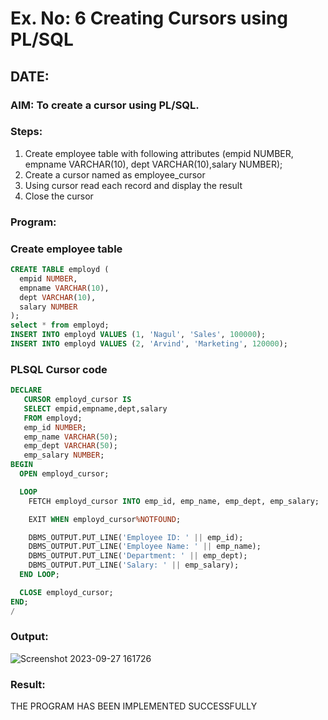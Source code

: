 # Ex. No: 6 Creating Cursors using PL/SQL
## DATE:
### AIM: To create a cursor using PL/SQL.

### Steps:
1. Create employee table with following attributes (empid NUMBER, empname VARCHAR(10), dept VARCHAR(10),salary NUMBER);
2. Create a cursor named as employee_cursor
3. Using cursor read each record and display the result
4. Close the cursor

### Program:

### Create employee table
``` sql
CREATE TABLE employd (
  empid NUMBER,
  empname VARCHAR(10),
  dept VARCHAR(10),
  salary NUMBER
);
select * from employd;
INSERT INTO employd VALUES (1, 'Nagul', 'Sales', 100000);
INSERT INTO employd VALUES (2, 'Arvind', 'Marketing', 120000);
```

### PLSQL Cursor code
``` sql
DECLARE
   CURSOR employd_cursor IS
   SELECT empid,empname,dept,salary
   FROM employd;
   emp_id NUMBER;
   emp_name VARCHAR(50);
   emp_dept VARCHAR(50);
   emp_salary NUMBER;
BEGIN
  OPEN employd_cursor;

  LOOP
    FETCH employd_cursor INTO emp_id, emp_name, emp_dept, emp_salary;

    EXIT WHEN employd_cursor%NOTFOUND;

    DBMS_OUTPUT.PUT_LINE('Employee ID: ' || emp_id);
    DBMS_OUTPUT.PUT_LINE('Employee Name: ' || emp_name);
    DBMS_OUTPUT.PUT_LINE('Department: ' || emp_dept);
    DBMS_OUTPUT.PUT_LINE('Salary: ' || emp_salary);
  END LOOP;

  CLOSE employd_cursor;
END;
/
```

### Output:
![Screenshot 2023-09-27 161726](https://github.com/Nagul71/Ex-no-6-Creating-Cursors-using-PL-SQL/assets/118661118/ce695c15-61e5-49f0-9d97-6687e007db95)


### Result:
THE PROGRAM HAS BEEN IMPLEMENTED SUCCESSFULLY
